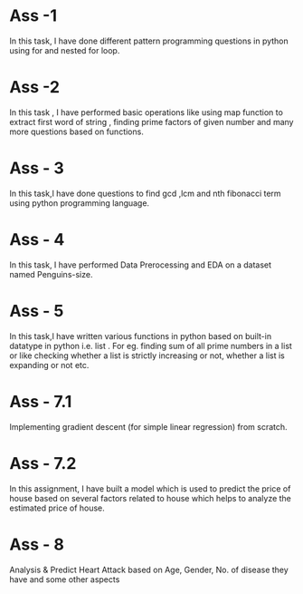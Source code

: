 # Ass -1
In this task, I have done different pattern programming questions in python using for and nested for loop.
# Ass -2
In this task , I have performed basic operations like using map function to extract first word of string , finding prime factors of given number and many more questions based on functions.
# Ass - 3
In this task,I have done questions to find gcd ,lcm and nth fibonacci term using python programming language.
# Ass - 4
In this task, I have performed Data Prerocessing and EDA on a dataset named Penguins-size.
# Ass - 5
In this task,I have written various functions in python based on built-in datatype in python i.e. list . For eg. finding sum of all prime numbers in a list or like checking whether a list is strictly increasing or not, whether a list is expanding or not etc.
# Ass - 7.1
Implementing gradient descent (for simple linear regression) from scratch.
# Ass - 7.2
In this assignment, I have built a model which is used to predict the price of house based on several factors related to house which helps to analyze the estimated price of house.
# Ass - 8
Analysis & Predict Heart Attack based on Age, Gender, No. of disease they have and some other aspects
